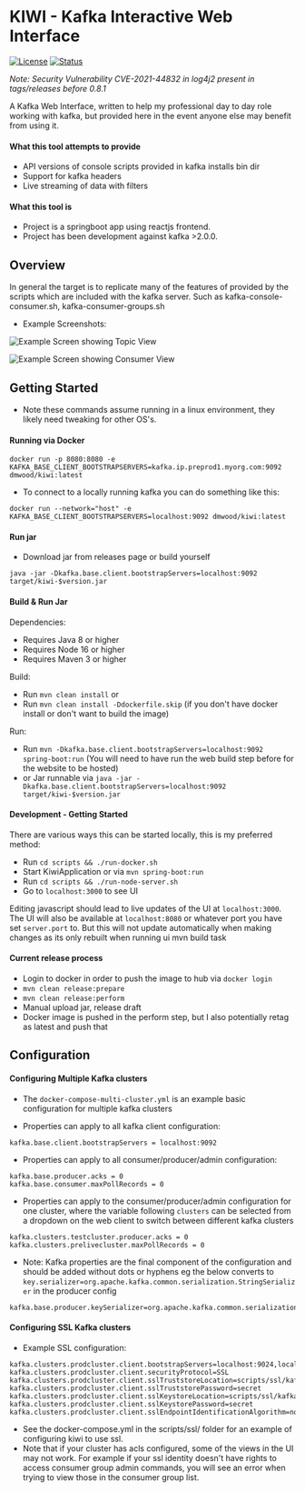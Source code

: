 # KIWI - Kafka Interactive Web Interface 

[![License](https://img.shields.io/badge/License-Apache%202.0-blue.svg)](https://opensource.org/licenses/Apache-2.0)
[![Status](https://img.shields.io/badge/Latest-0.9.3-green.svg)]()

*Note: Security Vulnerability CVE-2021-44832 in log4j2 present in tags/releases before 0.8.1*

A Kafka Web Interface, written to help my professional day to day role working with kafka, but provided here in the event anyone else may benefit from using it.

#### What this tool attempts to provide
 - API versions of console scripts provided in kafka installs bin dir
 - Support for kafka headers
 - Live streaming of data with filters
  

#### What this tool is
 - Project is a springboot app using reactjs frontend.
 - Project has been development against kafka >2.0.0. 
  
## Overview

In general the target is to replicate many of the features of provided by the scripts which are included with the kafka server. 
Such as kafka-console-consumer.sh, kafka-consumer-groups.sh

- Example Screenshots: 

![Example Screen showing Topic View](./img/TopicView.png "Topic View")


![Example Screen showing Consumer View](./img/ConsumerView.png "Consumer View")


## Getting Started
 - Note these commands assume running in a linux environment, they likely need tweaking for other OS's.

#### Running via Docker
`docker run -p 8080:8080 -e KAFKA_BASE_CLIENT_BOOTSTRAPSERVERS=kafka.ip.preprod1.myorg.com:9092 dmwood/kiwi:latest`

- To connect to a locally running kafka you can do something like this:

`docker run --network="host" -e KAFKA_BASE_CLIENT_BOOTSTRAPSERVERS=localhost:9092 dmwood/kiwi:latest`
 
#### Run jar

 - Download jar from releases page or build yourself
 
`java -jar -Dkafka.base.client.bootstrapServers=localhost:9092 target/kiwi-$version.jar`
 
#### Build & Run Jar

Dependencies: 
 - Requires Java 8 or higher 
 - Requires Node 16 or higher
 - Requires Maven 3 or higher
 
Build:
 - Run `mvn clean install`
or
 - Run `mvn clean install -Ddockerfile.skip` (if you don't have docker install or don't want to build the image)

Run: 
 - Run `mvn -Dkafka.base.client.bootstrapServers=localhost:9092 spring-boot:run` (You will need to have run the web build step before for the website to be hosted)
 - or Jar runnable via `java -jar -Dkafka.base.client.bootstrapServers=localhost:9092 target/kiwi-$version.jar`
  
#### Development - Getting Started

There are various ways this can be started locally, this is my preferred method:

 - Run `cd scripts && ./run-docker.sh`
 - Start KiwiApplication or via `mvn spring-boot:run`
 - Run `cd scripts && ./run-node-server.sh`
 - Go to `localhost:3000` to see UI
 
Editing javascript should lead to live updates of the UI at `localhost:3000`.
The UI will also be available at `localhost:8080` or whatever port you have set `server.port` to.
But this will not update automatically when making changes as its only rebuilt when running ui mvn build task
  

#### Current release process
 - Login to docker in order to push the image to hub via `docker login`
 - `mvn clean release:prepare`
 - `mvn clean release:perform`
 - Manual upload jar, release draft
 - Docker image is pushed in the perform step, but I also potentially retag as latest and push that
 
## Configuration

#### Configuring Multiple Kafka clusters
 - The `docker-compose-multi-cluster.yml` is an example basic configuration for multiple kafka clusters

 - Properties can apply to all kafka client configuration:
```
kafka.base.client.bootstrapServers = localhost:9092
```
 - Properties can apply to all consumer/producer/admin configuration:
```
kafka.base.producer.acks = 0
kafka.base.consumer.maxPollRecords = 0
```
 - Properties can apply to the consumer/producer/admin configuration for one cluster, where the variable following `clusters` can be selected from a dropdown on the web client to switch between different kafka clusters 
```
kafka.clusters.testcluster.producer.acks = 0
kafka.clusters.prelivecluster.maxPollRecords = 0
```
 
 - Note: Kafka properties are the final component of the configuration and should be added without dots or hyphens eg the below converts to `key.serializer=org.apache.kafka.common.serialization.StringSerializer` in the producer config
```
kafka.base.producer.keySerializer=org.apache.kafka.common.serialization.StringSerializer
```

#### Configuring SSL Kafka clusters

 - Example SSL configuration:
 
```
kafka.clusters.prodcluster.client.bootstrapServers=localhost:9024,localhost:9025,localhost:9026
kafka.clusters.prodcluster.client.securityProtocol=SSL
kafka.clusters.prodcluster.client.sslTruststoreLocation=scripts/ssl/kafka.client.truststore.jks
kafka.clusters.prodcluster.client.sslTruststorePassword=secret
kafka.clusters.prodcluster.client.sslKeystoreLocation=scripts/ssl/kafka.client.truststore.jks
kafka.clusters.prodcluster.client.sslKeystorePassword=secret
kafka.clusters.prodcluster.client.sslEndpointIdentificationAlgorithm=none
```
 - See the docker-compose.yml in the scripts/ssl/ folder for an example of configuring kiwi to use ssl.
 - Note that if your cluster has acls configured, some of the views in the UI may not work. For example if your ssl identity doesn't have rights to access consumer group admin commands, you will see an error when trying to view those in the consumer group list.
